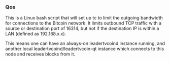 ### Qos ###

This is a Linux bash script that will set up tc to limit the outgoing bandwidth for connections to the Bitcoin network. It limits outbound TCP traffic with a source or destination port of 16314, but not if the destination IP is within a LAN (defined as 192.168.x.x).

This means one can have an always-on leadertvcoind instance running, and another local leadertvcoind/leadertvcoin-qt instance which connects to this node and receives blocks from it.
